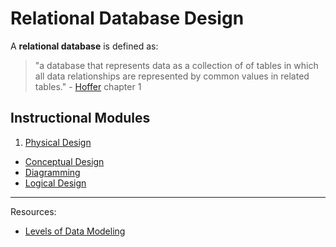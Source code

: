 # Relational Database Design

A **relational database** is defined as:

> "a database that represents data as a collection of of tables in which all data relationships are represented by common values in related tables." - [Hoffer](/README/#accompanying-textbook) chapter 1

## Instructional Modules

 1. [Physical Design](notes/database-design/physical-design.md)
 * [Conceptual Design](notes/database-design/conceptual-design.md)
 * [Diagramming](notes/database-design/entity-relationship-diagramming.md)
 * [Logical Design](notes/database-design/logical-design.md)

<hr>

Resources:

 + [Levels of Data Modeling](http://www.1keydata.com/datawarehousing/data-modeling-levels.html)
